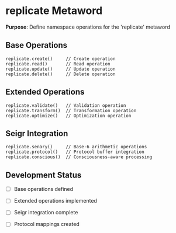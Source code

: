 # replicate Metaword

**Purpose**: Define namespace operations for the 'replicate' metaword

## Base Operations

```hyphos
replicate.create()     // Create operation
replicate.read()       // Read operation  
replicate.update()     // Update operation
replicate.delete()     // Delete operation
```

## Extended Operations

```hyphos
replicate.validate()   // Validation operation
replicate.transform()  // Transformation operation
replicate.optimize()   // Optimization operation
```

## Seigr Integration

```hyphos
replicate.senary()     // Base-6 arithmetic operations
replicate.protocol()   // Protocol buffer integration
replicate.conscious()  // Consciousness-aware processing
```

## Development Status

- [ ] Base operations defined
- [ ] Extended operations implemented  
- [ ] Seigr integration complete
- [ ] Protocol mappings created

